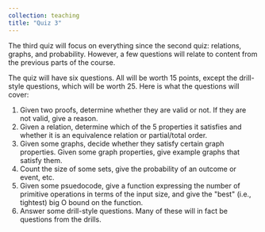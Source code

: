 ```yaml
---
collection: teaching
title: "Quiz 3"
---
```


The third quiz
will focus on everything since the second quiz: relations, graphs, and
probability. However, a few questions will relate to content from the
previous parts of the course.

The quiz will have six questions. All will be  worth 15 points, except the drill-style
questions, which will be worth 25. Here is what the questions will cover:
1. Given two proofs, determine whether they are valid or not. If they are not
   valid, give a reason.
2. Given a relation, determine which of the 5 properties it satisfies and whether
   it is an equivalence relation or partial/total order.
3. Given some graphs, decide whether they satisfy certain graph properties.
   Given some graph properties, give example graphs that satisfy them.
4. Count the size of some sets, give the probability of an outcome or event,
   etc.
5. Given some psuedocode, give a function expressing the number of primitive
   operations in terms of the input size, and give the "best" (i.e., tightest)
   big O bound on the function.
6. Answer some drill-style questions. Many of these will in fact be questions from the
   drills.
